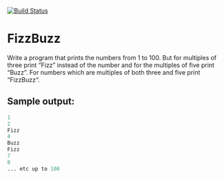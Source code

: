 [![Build Status](https://travis-ci.com/jmaupoux/bootstrap-kata-fizzbuzz.svg?branch=master)](https://travis-ci.com/jmaupoux/bootstrap-kata-fizzbuzz)

# FizzBuzz

Write a program that prints the numbers from 1 to 100. But for multiples of three print “Fizz” instead of the number and for the multiples of five print “Buzz”. For numbers which are multiples of both three and five print “FizzBuzz“.

## Sample output:

```s
1
2
Fizz
4
Buzz
Fizz
7
8
... etc up to 100
```

